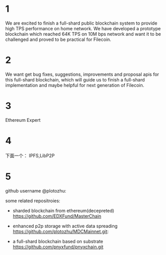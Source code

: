 # 1
We are excited to finish a full-shard public blockchain system to provide high TPS performance on home network. We have developed a prototype blockchain which reached 64K TPS on 10M bps network and want it to be challenged and proved to be practical for Filecoin.

# 2
We want get bug fixes, suggestions, improvements and proposal apis for this full-shard blockchain, which will guide us to finish a full-shard implementation and maybe helpful for next generation of Filecoin.


# 3
Ethereum 
Expert

# 4
下面一个：
IPFS,LibP2P

# 5
github username @plotozhu:

some related repositroies: 
* sharded blockchain from ethereum(decepreted)   
  https://github.com/EDXFund/MasterChain

* enhanced p2p storage with active data spreading  
  https://github.com/plotozhu/MDCMainnet.git: 

* a full-shard blockchain based on substrate  
  https://github.com/pnyxfund/pnyxchain.git


